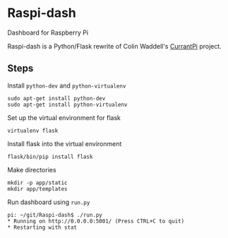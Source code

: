 # Raspi-dash
Dashboard for Raspberry Pi

Raspi-dash is a Python/Flask rewrite of Colin Waddell's [CurrantPi][1] project.

## Steps
Install `python-dev` and `python-virtualenv`

    sudo apt-get install python-dev
    sudo apt-get install python-virtualenv

Set up the virtual environment for flask

    virtualenv flask

Install flask into the virtual environment

    flask/bin/pip install flask

Make directories

    mkdir -p app/static
    mkdir app/templates

Run dashboard using `run.py`

    pi: ~/git/Raspi-dash$ ./run.py
    * Running on http://0.0.0.0:5001/ (Press CTRL+C to quit)
    * Restarting with stat

  [1]: https://github.com/ColinWaddell/CurrantPi
